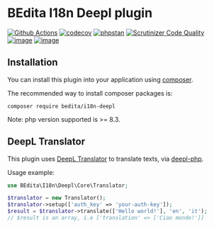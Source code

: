 # BEdita I18n Deepl plugin

[![Github Actions](https://github.com/bedita/i18n-deepl/workflows/php/badge.svg)](https://github.com/bedita/i18n-deepl/actions?query=workflow%3Aphp)
[![codecov](https://codecov.io/gh/bedita/i18n-deepl/branch/main/graph/badge.svg)](https://codecov.io/gh/bedita/i18n-deepl)
[![phpstan](https://img.shields.io/badge/PHPStan-level%205-brightgreen.svg)](https://phpstan.org)
[![Scrutinizer Code Quality](https://scrutinizer-ci.com/g/bedita/i18n-deepl/badges/quality-score.png?b=main)](https://scrutinizer-ci.com/g/bedita/i18n-deepl/?branch=main)
[![image](https://img.shields.io/packagist/v/bedita/i18n-deepl.svg?label=stable)](https://packagist.org/packages/bedita/i18n-deepl)
[![image](https://img.shields.io/github/license/bedita/i18n-deepl.svg)](https://github.com/bedita/i18n-deepl/blob/main/LICENSE.LGPL)

## Installation

You can install this plugin into your application using [composer](https://getcomposer.org).

The recommended way to install composer packages is:

```
composer require bedita/i18n-deepl
```

Note: php version supported is >= 8.3.

## DeepL Translator

This plugin uses [DeepL Translator](https://www.deepl.com/translator) to translate texts, via [deepl-php](https://github.com/DeepLcom/deepl-php).

Usage example:
```php
use BEdita\I18n\Deepl\Core\Translator;

$translator = new Translator();
$translator->setup(['auth_key' => 'your-auth-key']);
$result = $translator->translate(['Hello world!'], 'en', 'it');
// $result is an array, i.e ['translation' => ['Ciao mondo!']]
```
